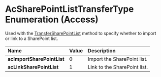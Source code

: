 
# AcSharePointListTransferType Enumeration (Access)

Used with the  [TransferSharePointList](9cbd8de6-dc1a-47b0-c1f4-62959a66faf4.md) method to specify whether to import or link to a SharePoint list.



|**Name**|**Value**|**Description**|
|:-----|:-----|:-----|
| **acImportSharePointList**|0|Import the SharePoint list.|
| **acLinkSharePointList**|1|Link to the SharePoint list.|
